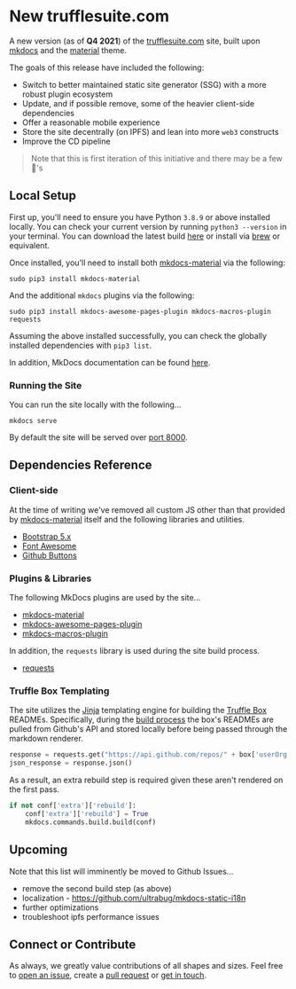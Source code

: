 # New trufflesuite.com

A new version (as of **Q4 2021**) of the [trufflesuite.com](https://trufflesuite.com) site, built upon [mkdocs](https://www.mkdocs.org/) and the [material](https://squidfunk.github.io/mkdocs-material/) theme.

The goals of this release have included the following:

- Switch to better maintained static site generator (SSG) with a more robust plugin ecosystem 
- Update, and if possible remove, some of the heavier client-side dependencies
- Offer a reasonable mobile experience
- Store the site decentrally (on IPFS) and lean into more `web3` constructs
- Improve the CD pipeline

> Note that this is first iteration of this initiative and there may be a few 🐉's

## Local Setup

First up, you'll need to ensure you have Python `3.8.9` or above installed locally. You can check your current version by running `python3 --version` in your terminal. You can download the latest build [here](https://www.python.org/downloads/) or install via [brew](https://docs.brew.sh/Homebrew-and-Python) or equivalent.

Once installed, you'll need to install both [mkdocs-material](https://squidfunk.github.io/mkdocs-material/) via the following:

```
sudo pip3 install mkdocs-material
```

And the additional `mkdocs` plugins via the following:

```
sudo pip3 install mkdocs-awesome-pages-plugin mkdocs-macros-plugin requests
```

Assuming the above installed successfully, you can check the globally installed dependencies with `pip3 list`.

In addition, MkDocs documentation can be found [here](https://www.mkdocs.org/#installation).

### Running the Site

You can run the site locally with the following...

```
mkdocs serve
```

By default the site will be served over [port 8000](http://127.0.0.1:8000).

## Dependencies Reference

### Client-side

At the time of writing we've removed all custom JS other than that provided by [mkdocs-material](https://squidfunk.github.io/mkdocs-material/) itself and the following libraries and utilities.

- [Bootstrap 5.x](https://getbootstrap.com/docs/5.1/)
- [Font Awesome](https://fontawesome.com/)
- [Github Buttons](https://buttons.github.io/)

### Plugins & Libraries

The following MkDocs plugins are used by the site...

- [mkdocs-material](https://squidfunk.github.io/mkdocs-material/)
- [mkdocs-awesome-pages-plugin](https://github.com/lukasgeiter/mkdocs-awesome-pages-plugin)
- [mkdocs-macros-plugin](https://mkdocs-macros-plugin.readthedocs.io/en/latest/)

In addition, the `requests` library is used during the site build process.

- [requests](https://docs.python-requests.org/en/latest/)

### Truffle Box Templating

The site utilizes the [Jinja](https://jinja.palletsprojects.com/en/3.0.x/templates/) templating engine for building the [Truffle Box](https://trufflesuite.com/boxes) READMEs. Specifically, during the [build process](./main.py) the box's READMEs are pulled from Github's API and stored locally before being passed through the markdown renderer.

```python
response = requests.get("https://api.github.com/repos/" + box['userOrg'] + "/" + box['repoName'] + "/readme", auth=HTTPBasicAuth('...', '...'))
json_response = response.json()
```

As a result, an extra rebuild step is required given these aren't rendered on the first pass.

```python
if not conf['extra']['rebuild']:
    conf['extra']['rebuild'] = True
    mkdocs.commands.build.build(conf)
```

## Upcoming

Note that this list will imminently be moved to Github Issues...

- remove the second build step (as above)
- localization - https://github.com/ultrabug/mkdocs-static-i18n
- further optimizations
- troubleshoot ipfs performance issues

## Connect or Contribute

As always, we greatly value contributions of all shapes and sizes. Feel free to [open an issue](https://github.com/trufflesuite/trufflesuite.com/issues), create a [pull request](https://github.com/trufflesuite/trufflesuite.com/pulls) or [get in touch](https://trufflesuite.com/community).
